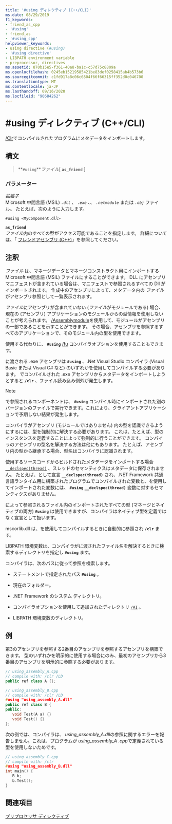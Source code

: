```yaml
---
title: '#using ディレクティブ (C++/CLI)'
ms.date: 08/29/2019
f1_keywords:
- friend_as_cpp
- '#using'
- friend_as
- '#using_cpp'
helpviewer_keywords:
- using directive (#using)
- '#using directive'
- LIBPATH environment variable
- preprocessor, directives
ms.assetid: 870b15e5-f361-40a8-ba1c-c57d75c8809a
ms.openlocfilehash: 0245eb15219585421be83def0258415ab4b573b6
ms.sourcegitcommit: c1fd917a8c06c6504f66f66315ff352d0c046700
ms.translationtype: MT
ms.contentlocale: ja-JP
ms.lasthandoff: 09/16/2020
ms.locfileid: "90684262"
---
```

# <a name="using-directive-ccli"></a>#using ディレクティブ (C++/CLI)

[/Clr](../build/reference/clr-common-language-runtime-compilation.md)でコンパイルされたプログラムにメタデータをインポートします。

## <a name="syntax"></a>構文

> **`#using`***ファイル*[ **`as_friend`** ]

### <a name="parameters"></a>パラメーター

*拡張子*\
Microsoft 中間言語 (MSIL) *`.dll`* 、 *`.exe`* 、、 *`.netmodule`* または *`.obj`* ファイル。 たとえば、次のように入力します。

`#using <MyComponent.dll>`

**`as_friend`**\
*ファイル*内のすべての型がアクセス可能であることを指定します。 詳細については、「 [フレンドアセンブリ (C++)](../dotnet/friend-assemblies-cpp.md)」を参照してください。

## <a name="remarks"></a>注釈

*ファイル* は、マネージデータとマネージコンストラクト用にインポートする Microsoft 中間言語 (MSIL) ファイルにすることができます。 DLL にアセンブリマニフェストが含まれている場合は、マニフェストで参照されるすべての Dll がインポートされます。 作成中のアセンブリによって、メタデータ内の *ファイル* がアセンブリ参照として一覧表示されます。

*ファイル*にアセンブリが含まれていない (*ファイル*がモジュールである) 場合、現在の (アセンブリ) アプリケーションのモジュールからの型情報を使用しないことが考えられます。 [/Assemblymodule](../build/reference/assemblymodule-add-a-msil-module-to-the-assembly.md)を使用して、モジュールがアセンブリの一部であることを示すことができます。 その場合、アセンブリを参照するすべてのアプリケーションで、そのモジュール内の型を使用できます。

使用する代わりに、 **`#using`** [/fu](../build/reference/fu-name-forced-hash-using-file.md) コンパイラオプションを使用することもできます。

に渡される .exe アセンブリは **`#using`** 、.Net Visual Studio コンパイラ (Visual Basic または Visual C# など) のいずれかを使用してコンパイルする必要があります。  でコンパイルされた .exe アセンブリからメタデータをインポートしようとすると **`/clr`** 、ファイル読み込み例外が発生します。

> [!NOTE]
> で参照されるコンポーネントは、 **`#using`** コンパイル時にインポートされた別のバージョンのファイルで実行できます。これにより、クライアントアプリケーションで予期しない結果が発生します。

コンパイラがアセンブリ (モジュールではありません) 内の型を認識できるようにするには、型を強制的に解決する必要があります。 これは、たとえば、型のインスタンスを定義することによって強制的に行うことができます。 コンパイラのアセンブリの型名を解決する方法は他にもあります。 たとえば、アセンブリ内の型から継承する場合、型名はコンパイラに認識されます。

使用するソースコードからビルドされたメタデータをインポートする場合 [`__declspec(thread)`](../cpp/thread.md) 、スレッドのセマンティクスはメタデータに保存されません。 たとえば、として宣言 **`__declspec(thread)`** され、.NET Framework 共通言語ランタイム用に構築されたプログラムでコンパイルされた変数と、を使用してインポートされた変数には、 **`#using`** **`__declspec(thread)`** 変数に対するセマンティクスがありません。

によって参照されるファイル内のインポートされたすべての型 (マネージとネイティブの両方) **`#using`** は使用できますが、コンパイラはネイティブ型を定義ではなく宣言として扱います。

mscorlib.dll は、を使用してコンパイルするときに自動的に参照され **`/clr`** ます。

LIBPATH 環境変数は、コンパイラがに渡されたファイル名を解決するときに検索するディレクトリを指定し **`#using`** ます。

コンパイラは、次のパスに従って参照を検索します。

- ステートメントで指定されたパス **`#using`** 。

- 現在のフォルダー。

- .NET Framework のシステム ディレクトリ。

- コンパイラオプションを使用して追加されたディレクトリ [`/AI`](../build/reference/ai-specify-metadata-directories.md) 。

- LIBPATH 環境変数のディレクトリ。

## <a name="examples"></a>例

第3のアセンブリを参照する2番目のアセンブリを参照するアセンブリを構築できます。 型のいずれかを明示的に使用する場合にのみ、最初のアセンブリから3番目のアセンブリを明示的に参照する必要があります。

```cpp
// using_assembly_A.cpp
// compile with: /clr /LD
public ref class A {};
```

```cpp
// using_assembly_B.cpp
// compile with: /clr /LD
#using "using_assembly_A.dll"
public ref class B {
public:
   void Test(A a) {}
   void Test() {}
};
```

次の例では、コンパイラは、 *using_assembly_A.dll*の参照に関するエラーを報告しません。これは、プログラムが *using_assembly_A .cpp*で定義されている型を使用しないためです。

```cpp
// using_assembly_C.cpp
// compile with: /clr
#using "using_assembly_B.dll"
int main() {
   B b;
   b.Test();
}
```

## <a name="see-also"></a>関連項目

[プリプロセッサ ディレクティブ](../preprocessor/preprocessor-directives.md)

